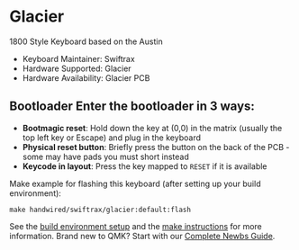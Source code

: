 # Glacier

1800 Style Keyboard based on the Austin

* Keyboard Maintainer: Swiftrax
* Hardware Supported: Glacier
* Hardware Availability: Glacier PCB

## Bootloader Enter the bootloader in 3 ways:
 * **Bootmagic reset**: Hold down the key at (0,0) in the matrix (usually the top left key or Escape) and plug in the keyboard
 * **Physical reset button**: Briefly press the button on the back of the PCB - some may have pads you must short instead
 * **Keycode in layout**: Press the key mapped to `RESET` if it is available

Make example for flashing this keyboard (after setting up your build environment):

    make handwired/swiftrax/glacier:default:flash

See the [build environment setup](https://docs.qmk.fm/#/getting_started_build_tools) and the [make instructions](https://docs.qmk.fm/#/getting_started_make_guide) for more information. Brand new to QMK? Start with our [Complete Newbs Guide](https://docs.qmk.fm/#/newbs).
